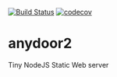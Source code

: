 [![Build Status](https://travis-ci.org/webarserker/anydoor2.svg?branch=master)](https://travis-ci.org/webarserker/anydoor2)
[![codecov](https://codecov.io/gh/webarserker/anydoor2/branch/master/graph/badge.svg)](https://codecov.io/gh/webarserker/anydoor2)

# anydoor2
Tiny NodeJS Static Web server
